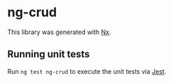 # ng-crud

This library was generated with [Nx](https://nx.dev).

## Running unit tests

Run `ng test ng-crud` to execute the unit tests via [Jest](https://jestjs.io).

